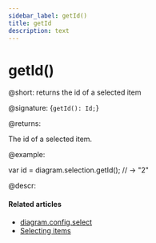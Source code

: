 ```yaml
---
sidebar_label: getId()
title: getId
description: text
---
```


# getId()

@short: returns the id of a selected item

@signature: {`getId(): Id;`}

@returns:

The id of a selected item.

@example:

var id = diagram.selection.getId(); // -> "2"

@descr:

#### Related articles

- [diagram.config.select](../../../api/diagram/select_property/)
- [Selecting items](../../../guides/manipulating_items/#selecting-items)
